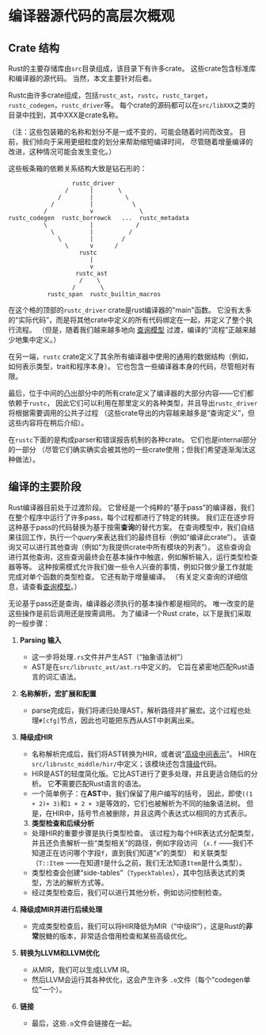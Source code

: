 # 编译器源代码的高层次概观

## Crate 结构

Rust的主要存储库由`src`目录组成，该目录下有许多crate。 这些crate包含标准库和编译器的源代码。 当然，本文主要针对后者。

Rustc由许多crate组成，包括`rustc_ast`，`rustc`，`rustc_target`，`rustc_codegen`，`rustc_driver`等。 
每个crate的源码都可以在`src/libXXX`之类的目录中找到，其中XXX是crate名称。

（注：这些包装箱的名称和划分不是一成不变的，可能会随着时间而改变。
目前，我们倾向于采用更细粒度的划分来帮助缩短编译时间，
尽管随着增量编译的改进，这种情况可能会发生变化。）

这些板条箱的依赖关系结构大致是钻石形的：

```text
                  rustc_driver
                /      |       \
              /        |         \
            /          |           \
          /            v             \
rustc_codegen  rustc_borrowck   ...  rustc_metadata
          \            |            /
            \          |          /
              \        |        /
                \      v      /
                    rustc
                       |
                       v
                   rustc_ast
                    /    \
                  /       \
           rustc_span  rustc_builtin_macros
```

在这个格的顶部的`rustc_driver` crate是rust编译器的"main"函数。
它没有太多的“实际代码”，而是将其他crate中定义的所有代码绑定在一起，并定义了整个执行流程。 
（但是，随着我们越来越多地向 [查询模型] 过渡，编译的“流程”正越来越少地集中定义。）

在另一端，`rustc` crate定义了其余所有编译器中使用的通用的数据结构（例如，如何表示类型，trait和程序本身）。
它也包含一些编译器本身的代码，尽管相对有限。

最后，位于中间的凸出部分中的所有crate定义了编译器的大部分内容——它们都依赖于`rustc`，
因此它们可以利用在那里定义的各种类型，并且导出`rustc_driver`将根据需要调用的公共子过程
（这些crate导出的内容越来越多是“查询定义”，但这些内容将在稍后介绍）。

在`rustc`下面的是构成parser和错误报告机制的各种crate。
它们也是internal部分的一部分
（尽管它们确实确实会被其他的一些crate使用；但我们希望逐渐淘汰这种做法）。

## 编译的主要阶段

Rust编译器目前处于过渡阶段。
它曾经是一个纯粹的“基于pass”的编译器，我们在整个程序中运行了许多pass，每个过程都进行了特定的转换。
我们正在逐步将这种基于pass的代码替换为基于按需**查询**的替代方案。
在查询模型中，我们自结果往回工作，执行一个*query*来表达我们的最终目标（例如“编译此crate”）。
该查询又可以进行其他查询（例如“为我提供crate中所有模块的列表”）。
这些查询会进行其他查询，这些查询最终会在基本操作中触底，例如解析输入，运行类型检查器等等。
这种按需模式允许我们做一些令人兴奋的事情，例如只做少量工作就能完成对单个函数的类型检查。
它还有助于增量编译。 （有关定义查询的详细信息，请查看[查询模型]。）

无论基于pass还是查询，编译器必须执行的基本操作都是相同的。
唯一改变的是这些操作是前后调用还是按需调用。
为了编译一个Rust crate，以下是我们采取的一般步骤：

1. **Parsing 输入**

    - 这一步将处理`.rs`文件并产生AST（“抽象语法树”）
    - AST是在`src/librustc_ast/ast.rs`中定义的。 它旨在紧密地匹配Rust语言的词汇语法。

2. **名称解析，宏扩展和配置**
  
    - parse完成后，我们将递归处理AST，解析路径并扩展宏。这个过程也处理`#[cfg]`节点，因此也可能把东西从AST中剥离出来。
    
3. **降级成HIR**

    - 名称解析完成后，我们将AST转换为HIR，或者说“[高级中间表示]”。 HIR在`src/librustc_middle/hir/`中定义；该模块还包含[降级]代码。
    - HIR是AST的轻度简化版。它比AST进行了更多处理，并且更适合随后的分析。
      它**不**需要匹配Rust语言的语法。
    - 一个简单例子：在**AST**中，我们保留了用户编写的括号，
因此，即使`((1 + 2)+ 3)`和`1 + 2 + 3`是等效的，它们也被解析为不同的抽象语法树。
但是，在HIR中，括号节点被删除，并且这两个表达式以相同的方式表示。

    3. **类型检查和后续分析**

    - 处理HIR的重要步骤是执行类型检查。
该过程为每个HIR表达式分配类型，并且还负责解析一些“类型相关”的路径，例如字段访问
（`x.f` ——我们不知道正在访问哪个字段`f`，直到我们知道“x”的类型）
和关联类型（`T::Item` ——在知道`T`是什么之前，我们无法知道`Item`是什么类型）。
    - 类型检查会创建“side-tables”（`TypeckTables`），其中包括表达式的类型，方法的解析方式等。
    - 经过类型检查后，我们可以进行其他分析，例如访问控制检查。

4. **降级成MIR并进行后续处理**

    - 完成类型检查后，我们可以将HIR降低为MIR（“中级IR”），这是Rust的**非常**脱糖的版本，非常适合借用检查和某些高级优化。

5.  **转换为LLVM和LLVM优化**

    - 从MIR，我们可以生成LLVM IR。
    - 然后LLVM会运行其各种优化，这会产生许多 `.o`文件（每个“codegen单位”一个）。

6. **链接**

    - 最后，这些`.o`文件会链接在一起。


[查询模型]: query.html
[高级中间表示]: hir.html
[降级]: lowering.html
